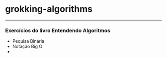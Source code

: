# grokking-algorithms
***
### Exercícios do livro Entendendo Algoritmos
* Pequisa Binária
* Notação Big O
* 